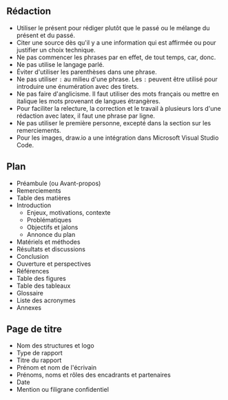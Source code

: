 ## Rédaction

- Utiliser le présent pour rédiger plutôt que le passé ou le mélange du présent et du passé.
- Citer une source dès qu'il y a une information qui est affirmée ou pour justifier un choix technique.
- Ne pas commencer les phrases par en effet, de tout temps, car, donc.
- Ne pas utilise le langage parlé.
- Éviter d'utiliser les parenthèses dans une phrase.
- Ne pas utiliser `:` au milieu d'une phrase. Les `:` peuvent être utilisé pour introduire une énumération avec des tirets.
- Ne pas faire d'anglicisme. Il faut utiliser des mots français ou mettre en italique les mots provenant de langues étrangères.
- Pour faciliter la relecture, la correction et le travail à plusieurs lors d'une rédaction avec latex, il faut une phrase par ligne.
- Ne pas utiliser le première personne, excepté dans la section sur les remerciements.
- Pour les images, draw.io a une intégration dans Microsoft Visual Studio Code.

## Plan

- Préambule (ou Avant-propos)
- Remerciements
- Table des matières
- Introduction
  - Enjeux, motivations, contexte
  - Problématiques
  - Objectifs et jalons
  - Annonce du plan
- Matériels et méthodes
- Résultats et discussions
- Conclusion
- Ouverture et perspectives
- Références
- Table des figures
- Table des tableaux
- Glossaire
- Liste des acronymes
- Annexes

## Page de titre

- Nom des structures et logo
- Type de rapport
- Titre du rapport
- Prénom et nom de l'écrivain
- Prénoms, noms et rôles des encadrants et partenaires
- Date
- Mention ou filigrane confidentiel
